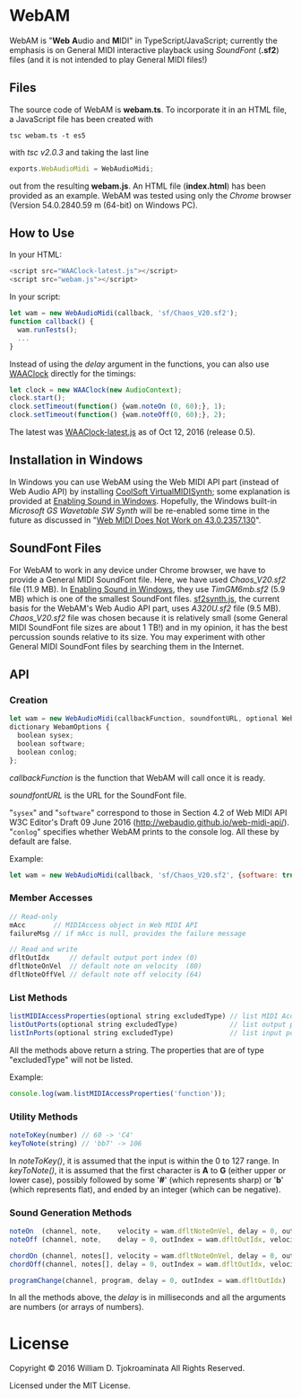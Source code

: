 # WebAM
WebAM is "**Web** **A**udio and **M**IDI" in TypeScript/JavaScript; currently the emphasis is on General MIDI interactive playback using _SoundFont_ (__.sf2__) files (and it is not intended to play General MIDI files!)

## Files
The source code of WebAM is __webam.ts__.
To incorporate it in an HTML file, a JavaScript file has been created with

    tsc webam.ts -t es5

with _tsc v2.0.3_ and taking the last line
```js
exports.WebAudioMidi = WebAudioMidi;
```
out from the resulting __webam.js__.
An HTML file (__index.html__) has been provided as an example.  WebAM was tested using only the _Chrome_ browser (Version 54.0.2840.59  m (64-bit) on Windows PC).

## How to Use
In your HTML:
```js
<script src="WAAClock-latest.js"></script>
<script src="webam.js"></script>
```

In your script:
```js
let wam = new WebAudioMidi(callback, 'sf/Chaos_V20.sf2');
function callback() {
  wam.runTests();
  ...
}
```

Instead of using the _delay_ argument in the functions, you can also use [WAAClock](https://github.com/sebpiq/WAAClock) directly for the timings:
```js
let clock = new WAAClock(new AudioContext);
clock.start();
clock.setTimeout(function() {wam.noteOn (0, 60);}, 1);
clock.setTimeout(function() {wam.noteOff(0, 60);}, 2);
```
The latest was [WAAClock-latest.js](https://github.com/sebpiq/WAAClock/blob/master/dist/WAAClock-latest.js) as of Oct 12, 2016 (release 0.5).

## Installation in Windows
In Windows you can use WebAM using the Web MIDI API part (instead of Web Audio API) by installing [CoolSoft VirtualMIDISynth](http://coolsoft.altervista.org/en/virtualmidisynth); some explanation is provided at [Enabling Sound in Windows](http://www.drawmusic.com/howtowrite/Enabling-Sound-Windows/).  Hopefully, the Windows built-in _Microsoft GS Wavetable SW Synth_ will be re-enabled some time in the future as discussed in "[Web MIDI Does Not Work on 43.0.2357.130](https://bugs.chromium.org/p/chromium/issues/detail?id=503270)".

## SoundFont Files
For WebAM to work in any device under Chrome browser, we have to provide a General MIDI SoundFont file.  Here, we have used _Chaos_V20.sf2_ file (11.9 MB).  In [Enabling Sound in Windows](http://www.drawmusic.com/howtowrite/Enabling-Sound-Windows/), they use _TimGM6mb.sf2_ (5.9 MB) which is one of the smallest SoundFont files.  [sf2synth.js](https://github.com/gree/sf2synth.js), the current basis for the WebAM's Web Audio API part, uses _A320U.sf2_ file (9.5 MB). _Chaos_V20.sf2_ file was chosen because it is relatively small (some General MIDI SoundFont file sizes are about 1 TB!) and in my opinion, it has the best percussion sounds relative to its size.  You may experiment with other General MIDI SoundFont files by searching them in the Internet.

## API
### Creation

```js
let wam = new WebAudioMidi(callbackFunction, soundfontURL, optional WebamOptions options);
dictionary WebamOptions {
  boolean sysex;
  boolean software;
  boolean conlog;
};
```

_callbackFunction_ is the function that WebAM will call once it is ready.

_soundfontURL_ is the URL for the SoundFont file.

"`sysex`" and "`software`" correspond to those in Section 4.2 of Web MIDI API W3C Editor's Draft 09 June 2016 (http://webaudio.github.io/web-midi-api/).  "`conlog`" specifies whether WebAM prints to the console log.  All these by default are false.

Example:
```js
let wam = new WebAudioMidi(callback, 'sf/Chaos_V20.sf2', {software: true, conlog: true});
```

### Member Accesses
```js
// Read-only
mAcc       // MIDIAccess object in Web MIDI API
failureMsg // if mAcc is null, provides the failure message

// Read and write
dfltOutIdx     // default output port index (0)
dfltNoteOnVel  // default note on velocity  (80)
dfltNoteOffVel // default note off velocity (64)
```

### List Methods
```js
listMIDIAccessProperties(optional string excludedType) // list MIDI Access properties
listOutPorts(optional string excludedType)             // list output ports
listInPorts(optional string excludedType)              // list input ports
```

All the methods above return a string.  The properties that are of type "excludedType" will not be listed.

Example:
```js
console.log(wam.listMIDIAccessProperties('function'));
```

### Utility Methods
```js
noteToKey(number) // 60 -> 'C4'
keyToNote(string) // 'bb7' -> 106
```

In _noteToKey()_, it is assumed that the input is within the 0 to 127 range.  In _keyToNote()_, it is assumed that the first character is __A__ to __G__ (either upper or lower case), possibly followed by some '__#__' (which represents sharp) or '__b__' (which represents flat), and ended by an integer (which can be negative).

### Sound Generation Methods
```js
noteOn  (channel, note,    velocity = wam.dfltNoteOnVel, delay = 0, outIndex = wam.dfltOutIdx)
noteOff (channel, note,    delay = 0, outIndex = wam.dfltOutIdx, velocity = wam.dfltNoteOffVel)

chordOn (channel, notes[], velocity = wam.dfltNoteOnVel, delay = 0, outIndex = wam.dfltOutIdx)
chordOff(channel, notes[], delay = 0, outIndex = wam.dfltOutIdx, velocity = wam.dfltNoteOffVel)

programChange(channel, program, delay = 0, outIndex = wam.dfltOutIdx)
```

In all the methods above, the _delay_ is in milliseconds and all the arguments are numbers (or arrays of numbers).

# License
Copyright &copy; 2016 William D. Tjokroaminata All Rights Reserved.

Licensed under the MIT License.
